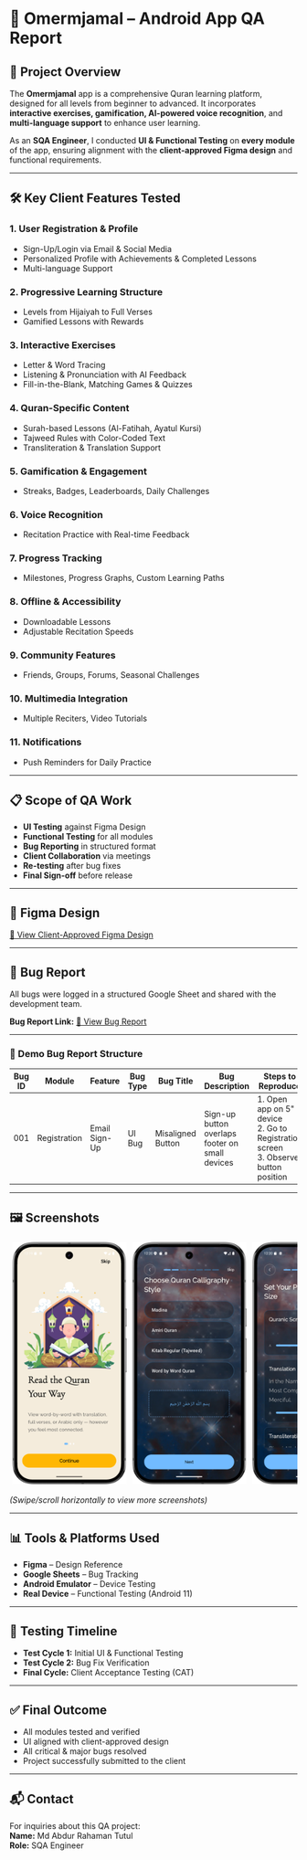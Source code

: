 # 📱 Omermjamal – Android App QA Report

## 📌 Project Overview
The **Omermjamal** app is a comprehensive Quran learning platform, designed for all levels from beginner to advanced. It incorporates **interactive exercises, gamification, AI-powered voice recognition**, and **multi-language support** to enhance user learning.

As an **SQA Engineer**, I conducted **UI & Functional Testing** on **every module** of the app, ensuring alignment with the **client-approved Figma design** and functional requirements.

---

## 🛠 Key Client Features Tested

### 1. User Registration & Profile
- Sign-Up/Login via Email & Social Media
- Personalized Profile with Achievements & Completed Lessons
- Multi-language Support

### 2. Progressive Learning Structure
- Levels from Hijaiyah to Full Verses
- Gamified Lessons with Rewards

### 3. Interactive Exercises
- Letter & Word Tracing
- Listening & Pronunciation with AI Feedback
- Fill-in-the-Blank, Matching Games & Quizzes

### 4. Quran-Specific Content
- Surah-based Lessons (Al-Fatihah, Ayatul Kursi)
- Tajweed Rules with Color-Coded Text
- Transliteration & Translation Support

### 5. Gamification & Engagement
- Streaks, Badges, Leaderboards, Daily Challenges

### 6. Voice Recognition
- Recitation Practice with Real-time Feedback

### 7. Progress Tracking
- Milestones, Progress Graphs, Custom Learning Paths

### 8. Offline & Accessibility
- Downloadable Lessons
- Adjustable Recitation Speeds

### 9. Community Features
- Friends, Groups, Forums, Seasonal Challenges

### 10. Multimedia Integration
- Multiple Reciters, Video Tutorials

### 11. Notifications
- Push Reminders for Daily Practice

---

## 📋 Scope of QA Work
- **UI Testing** against Figma Design
- **Functional Testing** for all modules
- **Bug Reporting** in structured format
- **Client Collaboration** via meetings
- **Re-testing** after bug fixes
- **Final Sign-off** before release

---

## 🎨 Figma Design
[🔗 View Client-Approved Figma Design](https://www.figma.com/design/rEfkxbGX6xnSWjCvNa08pL/Omermjamal-%7C%7C-Web_genious-%7C%7C-FO42774055FC8?node-id=24141-2428&t=aSLOG3KjRnC9Rxug-0)

---

## 🐞 Bug Report
All bugs were logged in a structured Google Sheet and shared with the development team.

**Bug Report Link:** [📄 View Bug Report](https://docs.google.com/spreadsheets/d/1fpaEGH6DULiYJzFtky_OmgiPzMXrb3Wn9O4O2TYbmj8/edit?usp=sharing)

---

### 📑 Demo Bug Report Structure
| Bug ID | Module | Feature | Bug Type | Bug Title | Bug Description | Steps to Reproduce | Actual Result | Expected Result | Issue Labels | Severity | Attachment | Dev Status | Tester | Tester Comment | Developer Comment | Re-testing | Date |
|--------|--------|---------|----------|-----------|-----------------|--------------------|---------------|-----------------|--------------|----------|------------|------------|--------|----------------|-------------------|------------|------|
| 001    | Registration | Email Sign-Up | UI Bug | Misaligned Button | Sign-up button overlaps footer on small devices | 1. Open app on 5" device <br> 2. Go to Registration screen <br> 3. Observe button position | Button overlaps footer | Button should be properly aligned above footer | UI, Mobile | Major | screenshot.png | Fixed | Tester Name | Verified in v1.0.1 | Corrected in layout | Yes | 2025-08-05 |

---

## 🖼 Screenshots

<div style="display: flex; overflow-x: auto; gap: 10px; padding: 5px; white-space: nowrap;">
    <img src="screenshots/screenshort_1.png" alt="Onboarding Screen" width="200"/>
    <img src="screenshots/screenshort_2.png" alt="Quran Calligraphy" width="200"/>
    <img src="screenshots/screenshort_3.png" alt="font size" width="200"/>
    <img src="screenshots/screenshort_4.png" alt="Home Page" width="200"/>
    <img src="screenshots/screenshort_5.png" alt="read Quran" width="200"/>
    <img src="screenshots/screenshort_6.png" alt="Surah" width="200"/>
    <img src="screenshots/screenshort_8.png" alt="Vocabulary" width="200"/>
    <img src="screenshots/screenshort_10.png" alt="Learning" width="200"/>
    <img src="screenshots/screenshort_11.png" alt="Learn surah" width="200"/>
    <img src="screenshots/video.mp4" alt="video" width="200"/>
    <img src="screenshots/screenshort_12.png" alt="Community" width="200"/>
    <img src="screenshots/screenshort_13.png" alt="profile" width="200"/>
</div>

*(Swipe/scroll horizontally to view more screenshots)*


---

## 📊 Tools & Platforms Used
- **Figma** – Design Reference
- **Google Sheets** – Bug Tracking
- **Android Emulator** – Device Testing
- **Real Device** – Functional Testing (Android 11)

---

## 📅 Testing Timeline
- **Test Cycle 1:** Initial UI & Functional Testing
- **Test Cycle 2:** Bug Fix Verification
- **Final Cycle:** Client Acceptance Testing (CAT)

---

## ✅ Final Outcome
- All modules tested and verified
- UI aligned with client-approved design
- All critical & major bugs resolved
- Project successfully submitted to the client

---

## 📬 Contact
For inquiries about this QA project:  
**Name:** Md Abdur Rahaman Tutul  
**Role:** SQA Engineer  
